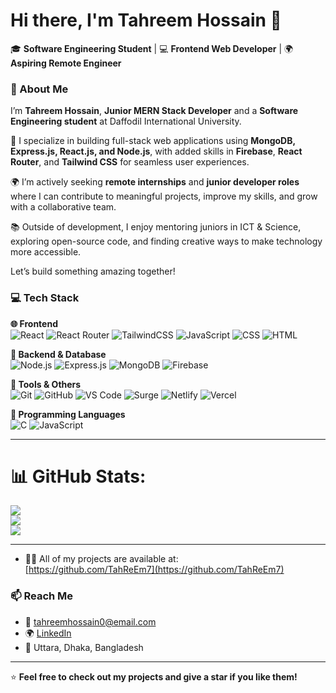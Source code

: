 # Hi there, I'm Tahreem Hossain 👋  

🎓 **Software Engineering Student** | 💻 **Frontend Web Developer** | 🌍 **Aspiring Remote Engineer**  



### 👋 About Me

I’m **Tahreem Hossain**, **Junior MERN Stack Developer** and a **Software Engineering student** at Daffodil International University.

🔧 I specialize in building full-stack web applications using **MongoDB, Express.js, React.js, and Node.js**, with added skills in **Firebase**, **React Router**, and **Tailwind CSS** for seamless user experiences.

🌍 I’m actively seeking **remote internships** and **junior developer roles** where I can contribute to meaningful projects, improve my skills, and grow with a collaborative team.

📚 Outside of development, I enjoy mentoring juniors in ICT & Science, exploring open-source code, and finding creative ways to make technology more accessible.

Let’s build something amazing together!



### 💻 Tech Stack

**🌐 Frontend**  
![React](https://img.shields.io/badge/React-61DAFB?style=flat&logo=react&logoColor=black)  ![React Router](https://img.shields.io/badge/React_Router-CA4245?style=flat&logo=react-router&logoColor=white)  ![TailwindCSS](https://img.shields.io/badge/Tailwind_CSS-38B2AC?style=flat&logo=tailwind-css&logoColor=white)  ![JavaScript](https://img.shields.io/badge/JavaScript-F7DF1E?style=flat&logo=javascript&logoColor=black)  ![CSS](https://img.shields.io/badge/CSS3-1572B6?style=flat&logo=css3&logoColor=white) ![HTML](https://img.shields.io/badge/HTML5-E34F26?style=flat&logo=html5&logoColor=white) 

**🧠 Backend & Database**  
![Node.js](https://img.shields.io/badge/Node.js-339933?style=flat&logo=node.js&logoColor=white)  ![Express.js](https://img.shields.io/badge/Express.js-000000?style=flat&logo=express&logoColor=white)  ![MongoDB](https://img.shields.io/badge/MongoDB-47A248?style=flat&logo=mongodb&logoColor=white)  ![Firebase](https://img.shields.io/badge/Firebase-FFCA28?style=flat&logo=firebase&logoColor=black)

**🧰 Tools & Others**  
![Git](https://img.shields.io/badge/Git-F05032?style=flat&logo=git&logoColor=white)  ![GitHub](https://img.shields.io/badge/GitHub-181717?style=flat&logo=github&logoColor=white)  ![VS Code](https://img.shields.io/badge/VS_Code-007ACC?style=flat&logo=visual-studio-code&logoColor=white)  ![Surge](https://img.shields.io/badge/Surge-CD5C5C?style=flat&logo=surge&logoColor=white) ![Netlify](https://img.shields.io/badge/Netlify-00C7B7?style=flat&logo=netlify&logoColor=white)  ![Vercel](https://img.shields.io/badge/Vercel-000000?style=flat&logo=vercel&logoColor=white)

**📘 Programming Languages**  
![C](https://img.shields.io/badge/C-00599C?style=flat&logo=c&logoColor=white)  ![JavaScript](https://img.shields.io/badge/JavaScript-F7DF1E?style=flat&logo=javascript&logoColor=black)

---


# 📊 GitHub Stats:
![](https://github-readme-stats.vercel.app/api?username=TahReEm7&theme=dark&hide_border=false&include_all_commits=true&count_private=true)<br/>
![](https://github-readme-streak-stats.herokuapp.com/?user=TahReEm7&theme=dark&hide_border=false)<br/>
![](https://github-readme-stats.vercel.app/api/top-langs/?username=TahReEm7&theme=dark&hide_border=false&include_all_commits=true&count_private=true&layout=compact)

---
- 👨‍💻 All of my projects are available at:  
  [https://github.com/TahReEm7](https://github.com/TahReEm7)


### 📫 Reach Me
- 📧 tahreemhossain0@email.com  
- 🌍 [LinkedIn](https://www.linkedin.com/in/tahreemhossain-cr07/)  
- 📍 Uttara, Dhaka, Bangladesh

---

⭐ **Feel free to check out my projects and give a star if you like them!**  
